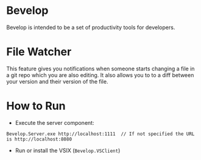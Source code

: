 # Bevelop

Bevelop is intended to be a set of productivity tools for developers.

# File Watcher

This feature gives you notifications when someone starts changing a file in a git repo which you are also editing. It also allows you to to a diff between your version and their version of the file.


# How to Run

* Execute the server component:

```
Bevelop.Server.exe http://localhost:1111  // If not specified the URL is http://localhost:8080
```

* Run or install the VSIX (`Bevelop.VSClient`)